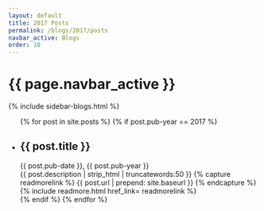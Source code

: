 ```yaml
---
layout: default
title: 2017 Posts
permalink: /blogs/2017/posts
navbar_active: Blogs
order: 10
---
```


<div class="container">
  <div class="row">
    <h1 class="page-title">{{ page.navbar_active }}</h1>
  </div>
  <div class="row">
    <div class="col-sm-12 col-md-3">
      {% include sidebar-blogs.html %}
    </div>
    <div class="col-sm-12 col-md-9 blogs">
      <ul class="posts">
        {% for post in site.posts %}
          {% if post.pub-year == 2017 %}
            <li>
              <h2 href="{{ post.url | prepend: site.baseurl }}" class="posts-title">{{ post.title }}</h2>
              <div class="posts-date">{{ post.pub-date }}, {{ post.pub-year }}</div>
                {{ post.description | strip_html | truncatewords:50 }}
              <!-- {{ post.excerpt | strip_html | truncatewords:50 }} -->
                {% capture readmorelink %}
                  {{ post.url | prepend: site.baseurl }}
                {% endcapture %}
                {% include readmore.html href_link= readmorelink %}
            </li>
          {% endif %}
        {% endfor %}
      </ul>
    </div>
  </div>
</div>
